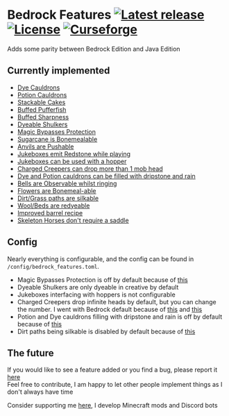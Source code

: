 # Bedrock Features [![Latest release](https://img.shields.io/github/v/release/Micalobia/Bedrock-Features?style=flat-square)](https://github.com/Micalobia/Bedrock-Features/releases/latest) [![License](https://img.shields.io/github/license/Micalobia/Bedrock-Features?style=flat-square)](https://github.com/Micalobia/Bedrock-Features/blob/latest/LICENSE) [![Curseforge](https://cf.way2muchnoise.eu/full_568238_downloads.svg?badge_style=flat)](https://www.curseforge.com/minecraft/mc-mods/bedrock-features) <br/>

Adds some parity between Bedrock Edition and Java Edition

## Currently implemented

- [Dye Cauldrons](https://minecraft.fandom.com/wiki/Cauldron#Applying_dye_to_cauldron_water)
- [Potion Cauldrons](https://minecraft.fandom.com/wiki/Cauldron#Filling_cauldrons_with_potions)
- [Stackable Cakes](https://minecraft.fandom.com/wiki/Cake)
- [Buffed Pufferfish](https://minecraft.fandom.com/wiki/Pufferfish_(item)#Food)
- [Buffed Sharpness](https://minecraft.fandom.com/wiki/Sharpness#Usage)
- [Dyeable Shulkers](https://minecraft.fandom.com/wiki/Shulker#Dyeing)
- [Magic Bypasses Protection](https://minecraft.fandom.com/wiki/Protection#cite_ref-1)
- [Sugarcane is Bonemealable](https://minecraft.fandom.com/wiki/Sugar_Cane#Farming)
- [Anvils are Pushable](https://minecraft.fandom.com/wiki/Anvil#Falling_anvils)
- [Jukeboxes emit Redstone while playing](https://minecraft.fandom.com/wiki/Jukebox#Redstone_component)
- [Jukeboxes can be used with a hopper](https://minecraft.fandom.com/wiki/Jukebox#Usage)
- [Charged Creepers can drop more than 1 mob head](https://minecraft.fandom.com/wiki/Creeper#Charged_creeper)
- [Dye and Potion cauldrons can be filled with dripstone and rain](https://bugs.mojang.com/browse/MCPE-134433)
- [Bells are Observable whilst ringing](https://minecraft.fandom.com/wiki/Bell#Block_states)
- [Flowers are Bonemeal-able](https://minecraft.fandom.com/wiki/Flower#Post-generation)
- [Dirt/Grass paths are silkable](https://minecraft.fandom.com/wiki/Dirt_Path#Breaking)
- [Wool/Beds are redyeable](https://minecraft.fandom.com/wiki/Wool#Crafting)
- [Improved barrel recipe](https://minecraft.fandom.com/wiki/Barrel#Crafting)
- [Skeleton Horses don't require a saddle](https://minecraft.fandom.com/wiki/Skeleton_Horse#Riding)

## Config

Nearly everything is configurable, and the config can be found in `/config/bedrock_features.toml`.

- Magic Bypasses Protection is off by default because of [this](https://bugs.mojang.com/browse/MCPE-40651)
- Dyeable Shulkers are only dyeable in creative by default
- Jukeboxes interfacing with hoppers is not configurable
- Charged Creepers drop infinite heads by default, but you can change the number. I went with Bedrock default because
  of [this](https://bugs.mojang.com/browse/MC-63534) and [this](https://bugs.mojang.com/browse/MCPE-18599)
- Potion and Dye cauldrons filling with dripstone and rain is off by default because
  of [this](https://bugs.mojang.com/browse/MCPE-134433)
- Dirt paths being silkable is disabled by default because of [this](https://bugs.mojang.com/browse/MCPE-10482)

## The future

If you would like to see a feature added or you find a bug, please report
it [here](https://github.com/Micalobia/Bedrock-Features/issues) <br/>
Feel free to contribute, I am happy to let other people implement things as I don't always have time

Consider supporting me [here](https://www.buymeacoffee.com/Micalobia), I develop Minecraft mods and Discord bots